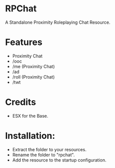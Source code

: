 # RPChat
A Standalone Proximity Roleplaying Chat Resource. 
# Features
- Proximity Chat
- /ooc
- /me (Proximity Chat)
- /ad
- /roll (Proximity Chat)
- /twt
# Credits
- ESX for the Base.
# Installation: 
- Extract the folder to your resources. 
- Rename the folder to "rpchat".
- Add the resource to the startup configuration.
